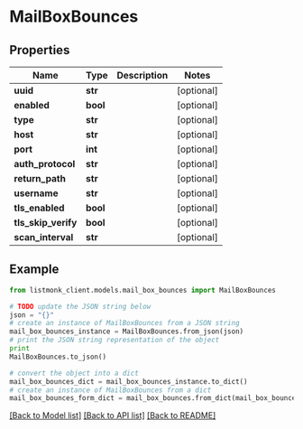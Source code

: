 # MailBoxBounces


## Properties
Name | Type | Description | Notes
------------ | ------------- | ------------- | -------------
**uuid** | **str** |  | [optional] 
**enabled** | **bool** |  | [optional] 
**type** | **str** |  | [optional] 
**host** | **str** |  | [optional] 
**port** | **int** |  | [optional] 
**auth_protocol** | **str** |  | [optional] 
**return_path** | **str** |  | [optional] 
**username** | **str** |  | [optional] 
**tls_enabled** | **bool** |  | [optional] 
**tls_skip_verify** | **bool** |  | [optional] 
**scan_interval** | **str** |  | [optional] 

## Example

```python
from listmonk_client.models.mail_box_bounces import MailBoxBounces

# TODO update the JSON string below
json = "{}"
# create an instance of MailBoxBounces from a JSON string
mail_box_bounces_instance = MailBoxBounces.from_json(json)
# print the JSON string representation of the object
print
MailBoxBounces.to_json()

# convert the object into a dict
mail_box_bounces_dict = mail_box_bounces_instance.to_dict()
# create an instance of MailBoxBounces from a dict
mail_box_bounces_form_dict = mail_box_bounces.from_dict(mail_box_bounces_dict)
```
[[Back to Model list]](../README.md#documentation-for-models) [[Back to API list]](../README.md#documentation-for-api-endpoints) [[Back to README]](../README.md)


